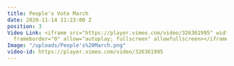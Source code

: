 ```yaml
---
title: People's Vote March
date: 2020-11-14 11:23:00 Z
position: 3
Video Link: <iframe src="https://player.vimeo.com/video/326361995" width="640" height="360"
  frameborder="0" allow="autoplay; fullscreen" allowfullscreen></iframe>
Image: "/uploads/People's%20March.png"
video-id: https://player.vimeo.com/video/326361995
---
```


